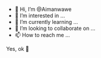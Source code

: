 - 👋 Hi, I’m @Aimanwawe
- 👀 I’m interested in ...
- 🌱 I’m currently learning ...
- 💞️ I’m looking to collaborate on ...
- 📫 How to reach me ...

<!---
Aimanwawe/Aimanwawe is a ✨ special ✨ repository because its `README.md` (this file) appears on your GitHub profile.
You can click the Preview link to take a look at your changes.
--->
Yes, ok 🤙
